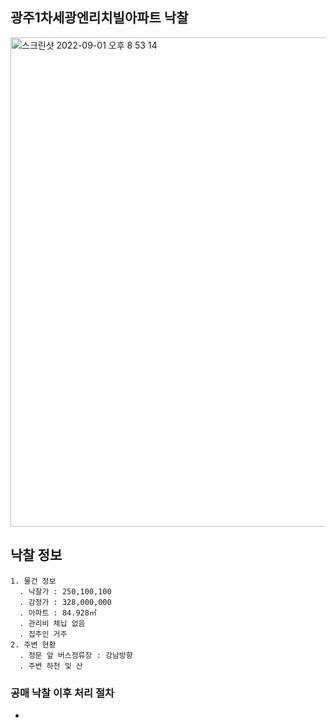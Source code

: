 ## 광주1차세광엔리치빌아파트 낙찰
<img width="783" alt="스크린샷 2022-09-01 오후 8 53 14" src="https://user-images.githubusercontent.com/62130704/187907742-831e6129-52eb-4f27-8f30-93941db5d05d.png">

## 낙찰 정보
```
1. 물건 정보
  . 낙찰가 : 250,100,100
  . 감정가 : 328,000,000
  . 아파트 : 84.928㎡
  . 관리비 체닙 없음
  . 집주인 거주
2. 주변 현황
  . 정문 앞 버스정류장 : 강남방향
  . 주변 하천 및 산
```

### 공매 낙찰 이후 처리 절차
* 
